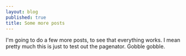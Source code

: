 ```yaml
---
layout: blog
published: true
title: Some more posts
---
```



I'm going to do a few more posts, to see that everything works.
I mean pretty much this is just to test out the pagenator.
Gobble gobble.
